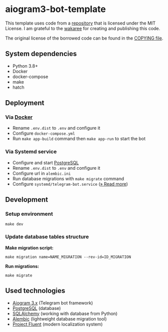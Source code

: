 # aiogram3-bot-template

This template uses code from a [repository](https://github.com/wakaree/aiogram_bot_template) that is licensed under the MIT License. I am grateful to the [wakaree](https://github.com/wakaree) for creating and publishing this code.

The original license of the borrowed code can be found in the [COPYING file](COPYING).

## System dependencies

- Python 3.8+
- Docker
- docker-compose
- make
- hatch

## Deployment

### Via [Docker](https://www.docker.com/)

- Rename `.env.dist` to `.env` and configure it
- Configure `docker-compose.yml`
- Run `make app-build` command then `make app-run` to start the bot

### Via Systemd service

- Configure and start [PostgreSQL](https://www.postgresql.org/)
- Rename `.env.dist` to `.env` and configure it
- Configure url in `alembic.ini`
- Run database migrations with `make migrate` command
- Configure `systemd/telegram-bot.service` ([» Read more](https://gist.github.com/comhad/de830d6d1b7ae1f165b925492e79eac8))

## Development

### Setup environment

    make dev

### Update database tables structure

**Make migration script:**

    make migration name=NAME_MIGRATION --rev-id=ID_MIGRATION

**Run migrations:**

    make migrate

## Used technologies

- [Aiogram 3.x](https://github.com/aiogram/aiogram) (Telegram bot framework)
- [PostgreSQL](https://www.postgresql.org/) (database)
- [SQLAlchemy](https://docs.sqlalchemy.org/en/20/) (working with database from Python)
- [Alembic](https://alembic.sqlalchemy.org/en/latest/) (lightweight database migration tool)
- [Project Fluent](https://projectfluent.org/) (modern localization system)
